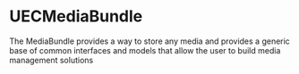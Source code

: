 UECMediaBundle
==============

The MediaBundle provides a way to store any media and provides a generic base of common interfaces and models that allow the user to build media management solutions
